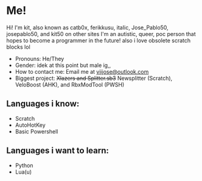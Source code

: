 # Me!
Hi! I'm kit, also known as catb0x, ferikkusu, itaIic, Jose_Pablo50, josepablo50, and kit50 on other sites
I'm an autistic, queer, poc person that hopes to become a programmer in the future!
also i love obsolete scratch blocks lol

- Pronouns: He/They
- Gender: idek at this point but male ig,,
- How to contact me: Email me at viijose@outlook.com
- Biggest project: ~~Xlazers and Splitter.sb3~~ Newsplitter (Scratch), VeloBoost (AHK), and RbxModTool (PWSH)

## Languages i know:
- Scratch
- AutoHotKey
- Basic Powershell

## Languages i want to learn:
- Python
- Lua(u)
